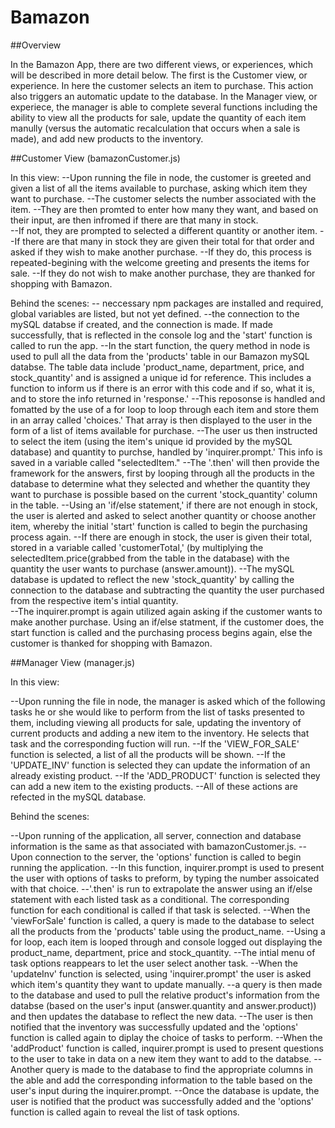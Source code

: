# Bamazon

##Overview

In the Bamazon App, there are two different views, or experiences, which will be described in more detail below. The first is the Customer view, or experience. In here the customer selects an item to purchase. This action also triggers an automatic update to the database. In the Manager view, or experiece, the manager is able to complete several functions including the ability to view all the products for sale, update the quantity of each item manully (versus the automatic recalculation that occurs when a sale is made), and add new products to the inventory.  

##Customer View (bamazonCustomer.js)

In this view: 
--Upon running the file in node, the customer is greeted and given a list of all the items available to purchase, asking which item they want to purchase. 
--The customer selects the number associated with the item. 
--They are then promted to enter how many they want, and based on their input, are then infromed if there are that many in stock.  
--If not, they are prompted to selected a different quantity or another item. 
--If there are that many in stock they are given their total for that order and asked if they wish to make another purchase. 
--If they do, this process is repeated-begining with the welcome greeting and presents the items for sale. 
--If they do not wish to make another purchase, they are thanked for shopping with Bamazon. 

Behind the scenes:
-- neccessary npm packages are installed and required, global variables are listed, but not yet defined.
--the connection to the mySQL databse if created, and the connection is made. If made successfully, that is reflected in the console log and the 'start' function is called to run the app.
--In the start function, the query method in node is used to pull all the data from the 'products' table in our Bamazon mySQL databse. The table data include 'product_name, department, price, and stock_quantity' and is assigned a unique id for reference. This includes a function to inform us if there is an error with this code and if so, what it is, and to store the info returned in 'response.'
--This reposonse is handled and fomatted by the use of a for loop to loop through each item and store them in an array called 'choices.' That array is then displayed to the user in the form of a list of items available for purchase. 
--The user us then instructed to select the item (using the item's unique id provided by the mySQL database) and quantity to purchse, handled by 'inquirer.prompt.' This info is saved in a variable called "selectedItem."
--The '.then' will then provide the framework for the answers, first by looping through all the products in the database to determine what they selected and whether the quantity they want to purchase is possible based on the current 'stock_quantity' column in the table.
--Using an 'if/else statement,' if there are not enough in stock, the user is alerted and asked to select another quantity or choose another item, whereby the initial 'start' function is called to begin the purchasing process again. 
--If there are enough in stock, the user is given their total, stored in a variable called 'customerTotal,' (by multiplying the selectedItem.price(grabbed from the table in the database) with the quantity the user wants to purchase (answer.amount)).
--The mySQL database is updated to reflect the new 'stock_quantity' by calling the connection to the database and subtracting the quantity the user purchased from the respective item's intial quantity.  
--The inquirer.prompt is again utilized again asking if the customer wants to make another purchase. Using an if/else statment, if the customer does, the start function is called and the purchasing process begins again, else the customer is thanked for shopping with Bamazon. 

##Manager View (manager.js)

In this view:

--Upon running the file in node, the manager is asked which of the following tasks he or she would like to perform from the list of tasks presented to them, including viewing all products for sale, updating the inventory of current products and adding a new item to the inventory. He selects that task and the corresponding fuction will run. 
--If the 'VIEW_FOR_SALE' function is selected, a list of all the products will be shown. 
--If the 'UPDATE_INV' function is selected they can update the information of an already existing product.
--If the 'ADD_PRODUCT' function is selected they can add a new item to the existing products. 
--All of these actions are refected in the mySQL database.

Behind the scenes:

--Upon running of the application, all server, connection and database information is the same as that associated with bamazonCustomer.js. 
--Upon connection to the server, the 'options' function is called to begin running the application.
--In this function, inquirer.prompt is used to present the user with options of tasks to preform, by typing the number assoicated with that choice.
--'.then' is run to extrapolate the answer using an if/else statement with each listed task as a conditional. The corresponding function for each conditional is called if that task is selected. 
--When the 'viewForSale' function is called, a query is made to the database to select all the products from the 'products' table using the product_name.
--Using a for loop, each item is looped through and console logged out displaying the product_name, department, price and stock_quantity.
--The intial menu of task options reappears to let the user select another task. 
--When the 'updateInv' function is selected, using 'inquirer.prompt' the user is asked which item's quantity they want to update manually.
--a query is then made to the database and used to pull the relative product's information from the databse (based on the user's input (answer.quantity and answer.product)) and then updates the database to reflect the new data. 
--The user is then notified that the inventory was successfully updated and the 'options' function is called again to diplay the choice of tasks to perform.
--When the 'addProduct' function is called, inquirer.prompt is used to present questions to the user to take in data on a new item they want to add to the databse.
--Another query is made to the database to find the appropriate columns in the able and add the corresponding information to the table based on the user's input during the inquirer.prompt. 
--Once the database is update, the user is notified that the product was successfully added and the 'options' function is called again to reveal the list of task options. 

